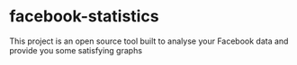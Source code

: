 # facebook-statistics
This project is an open source tool built to analyse your Facebook data and provide you some satisfying graphs
